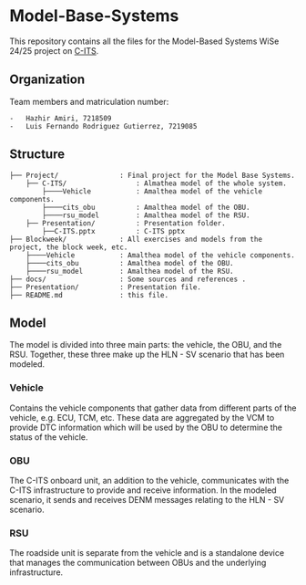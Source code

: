 # Model-Base-Systems

This repository contains all the files for the Model-Based Systems WiSe 24/25 project on [C-ITS](https://www.car-2-car.org/about-c-its).

## Organization
Team members and matriculation number:

    -   Hazhir Amiri, 7218509
    -   Luis Fernando Rodriguez Gutierrez, 7219085

## Structure
```
├── Project/               : Final project for the Model Base Systems.
    ├── C-ITS/                 : Almathea model of the whole system.
        ├────Vehicle           : Amalthea model of the vehicle components.
        ├────cits_obu          : Amalthea model of the OBU.
        ├────rsu_model         : Amalthea model of the RSU.
    ├── Presentation/          : Presentation folder.
        ├──C-ITS.pptx          : C-ITS pptx
├── Blockweek/             : All exercises and models from the project, the block week, etc.
    ├────Vehicle           : Amalthea model of the vehicle components.
    ├────cits_obu          : Amalthea model of the OBU.
    ├────rsu_model         : Amalthea model of the RSU.
├── docs/                  : Some sources and references .
├── Presentation/          : Presentation file.
├── README.md              : this file.
```

## Model
The model is divided into three main parts: the vehicle, the OBU, and the RSU. Together, these three make up the HLN - SV scenario that has been modeled.

### Vehicle
Contains the vehicle components that gather data from different parts of the vehicle, e.g. ECU, TCM, etc. These data are aggregated by the VCM to provide DTC information which will be used by the OBU to determine the status of the vehicle.

### OBU
The C-ITS onboard unit, an addition to the vehicle, communicates with the C-ITS infrastructure to provide and receive information. In the modeled scenario, it sends and receives DENM messages relating to the HLN - SV scenario.

### RSU
The roadside unit is separate from the vehicle and is a standalone device that manages the communication between OBUs and the underlying infrastructure.
